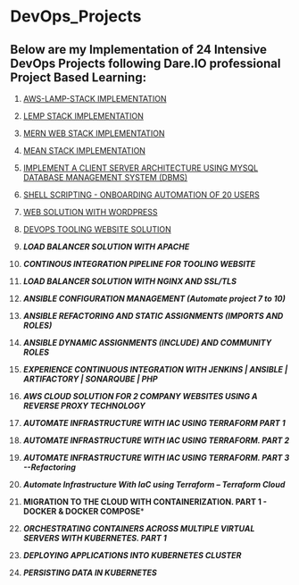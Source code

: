 # DevOps_Projects
## Below are my Implementation of 24 Intensive DevOps Projects following Dare.IO professional Project Based Learning:

1. [AWS-LAMP-STACK IMPLEMENTATION](https://github.com/Isaac-Ayanda/DevOps_Projects/blob/main/01.LAMP-Web-Stack-Implementation/readme.md)

2. [LEMP STACK IMPLEMENTATION](https://github.com/Isaac-Ayanda/DevOps_Projects/blob/main/02.LEMP-Web-Stack-Implementation/readme.md)

3. [MERN WEB STACK IMPLEMENTATION](https://github.com/Isaac-Ayanda/DevOps_Projects/blob/main/03.MERN-Web-Stack-Implementation/readme.md)

4. [MEAN STACK IMPLEMENTATION](https://github.com/Isaac-Ayanda/DevOps_Projects/blob/main/04.MEAN-Web-Stack-Implementation/readme.md)

5. [IMPLEMENT A CLIENT SERVER ARCHITECTURE USING MYSQL DATABASE MANAGEMENT SYSTEM (DBMS)](https://github.com/Isaac-Ayanda/DevOps_Projects/blob/main/05.Client-Server-Architecture/readme.md)

6. [SHELL SCRIPTING - ONBOARDING AUTOMATION OF 20 USERS](https://github.com/Isaac-Ayanda/DevOps_Projects/blob/main/06.Aux-Project-Shell-Scripting/readme.md)

7. [WEB SOLUTION WITH WORDPRESS](https://github.com/Isaac-Ayanda/DevOps_Projects/blob/main/07.Web-Solution-With-WordPress/readme.md)

8. [DEVOPS TOOLING WEBSITE SOLUTION](https://github.com/Isaac-Ayanda/DevOps_Projects/blob/main/08.DevOps-Tooling-Website-solution/readme.md)

9. ***LOAD BALANCER SOLUTION WITH APACHE***

10. ***CONTINOUS INTEGRATION PIPELINE FOR TOOLING WEBSITE***

11. ***LOAD BALANCER SOLUTION WITH NGINX AND SSL/TLS***

12. ***ANSIBLE CONFIGURATION MANAGEMENT (Automate project 7 to 10)***

13. ***ANSIBLE REFACTORING AND STATIC ASSIGNMENTS (IMPORTS AND ROLES)***

14. ***ANSIBLE DYNAMIC ASSIGNMENTS (INCLUDE) AND COMMUNITY ROLES***


15. ***EXPERIENCE CONTINUOUS INTEGRATION WITH JENKINS | ANSIBLE | ARTIFACTORY | SONARQUBE | PHP***


16. ***AWS CLOUD SOLUTION FOR 2 COMPANY WEBSITES USING A REVERSE PROXY TECHNOLOGY***

17. ***AUTOMATE INFRASTRUCTURE WITH IAC USING TERRAFORM PART 1***
    
18. ***AUTOMATE INFRASTRUCTURE WITH IAC USING TERRAFORM. PART 2***

19. ***AUTOMATE INFRASTRUCTURE WITH IAC USING TERRAFORM. PART 3 --Refactoring***

20. ***Automate Infrastructure With IaC using Terraform – Terraform Cloud***
    
21. **MIGRATION TO THE СLOUD WITH CONTAINERIZATION. PART 1 - DOCKER & DOCKER COMPOSE***
    
22. ***ORCHESTRATING CONTAINERS ACROSS MULTIPLE VIRTUAL SERVERS WITH KUBERNETES. PART 1***

23. ***DEPLOYING APPLICATIONS INTO KUBERNETES CLUSTER***

24. ***PERSISTING DATA IN KUBERNETES***